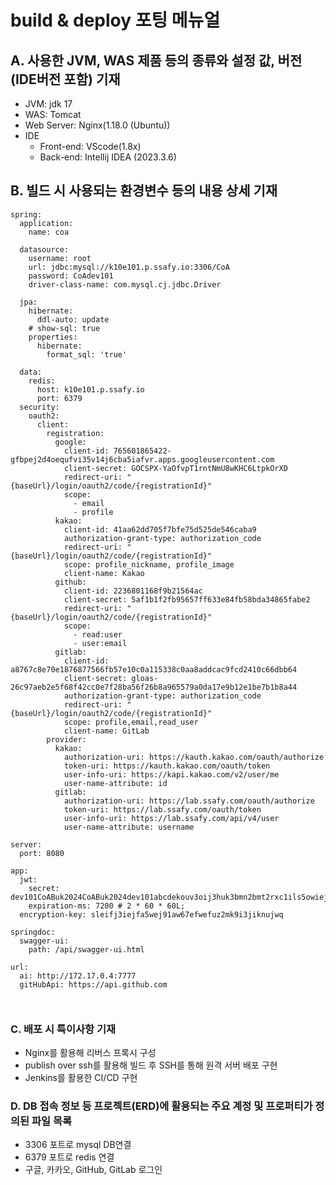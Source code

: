 # build & deploy 포팅 메뉴얼
## A. 사용한 JVM, WAS 제품 등의 종류와 설정 값, 버전(IDE버전 포함) 기재
- JVM: jdk 17
- WAS: Tomcat
- Web Server: Nginx(1.18.0 (Ubuntu))
- IDE
  - Front-end: VScode(1.8x)
  - Back-end: Intellij IDEA (2023.3.6)

## B. 빌드 시 사용되는 환경변수 등의 내용 상세 기재
```
spring:
  application:
    name: coa

  datasource:
    username: root
    url: jdbc:mysql://k10e101.p.ssafy.io:3306/CoA
    password: CoAdev101
    driver-class-name: com.mysql.cj.jdbc.Driver

  jpa:
    hibernate:
      ddl-auto: update
    # show-sql: true
    properties:
      hibernate:
        format_sql: 'true'

  data:
    redis:
      host: k10e101.p.ssafy.io
      port: 6379
  security:
    oauth2:
      client:
        registration:
          google:
            client-id: 765601865422-gfbpej2d4oequfvi35v14j6cba5iafvr.apps.googleusercontent.com
            client-secret: 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
            redirect-uri: "{baseUrl}/login/oauth2/code/{registrationId}"
            scope:
              - email
              - profile
          kakao:
            client-id: 41aa62dd705f7bfe75d525de546caba9
            authorization-grant-type: authorization_code
            redirect-uri: "{baseUrl}/login/oauth2/code/{registrationId}"
            scope: profile_nickname, profile_image
            client-name: Kakao
          github:
            client-id: 2236801168f9b21564ac
            client-secret: 5af1b1f2fb95657ff633e84fb58bda34865fabe2
            redirect-uri: "{baseUrl}/login/oauth2/code/{registrationId}"
            scope:
              - read:user
              - user:email
          gitlab:
            client-id: a8767c8e70e1876877566fb57e10c0a115338c0aa8addcac9fcd2410c66dbb64
            client-secret: gloas-26c97aeb2e5f68f42cc0e7f28ba56f26b8a965579a0da17e9b12e1be7b1b8a44
            authorization-grant-type: authorization_code
            redirect-uri: "{baseUrl}/login/oauth2/code/{registrationId}"
            scope: profile,email,read_user
            client-name: GitLab
        provider:
          kakao:
            authorization-uri: https://kauth.kakao.com/oauth/authorize
            token-uri: https://kauth.kakao.com/oauth/token
            user-info-uri: https://kapi.kakao.com/v2/user/me
            user-name-attribute: id
          gitlab:
            authorization-uri: https://lab.ssafy.com/oauth/authorize
            token-uri: https://lab.ssafy.com/oauth/token
            user-info-uri: https://lab.ssafy.com/api/v4/user
            user-name-attribute: username

server:
  port: 8080

app:
  jwt:
    secret: dev101CoABuk2024CoABuk2024dev101abcdekouv3oij3huk3bmn2bmt2rxc1ils5owiejfosnzwefjshdofhwseifjsodicvsebfqhwgzxnvlksmewfefwefsdfwevxdfawdqwdzsddev101CoABuk2024dev101CoABuk2024dev101CoABuk2024dev101CoABuk2024dev101CoABuk2024dev101CoABuk2024dev101CoABuk2024dev101CoABuk2024dev101CoABuk2024dev101CoABuk2024
    expiration-ms: 7200 # 2 * 60 * 60L;
  encryption-key: sleifj3iejfa5wej91aw67efwefuz2mk9i3jiknujwq

springdoc:
  swagger-ui:
    path: /api/swagger-ui.html

url:
  ai: http://172.17.0.4:7777
  gitHubApi: https://api.github.com

  
```

### C. 배포 시 특이사항 기재

- Nginx를 활용해 리버스 프록시 구성
- publish over ssh를 활용해 빌드 후 SSH를 통해 원격 서버 배포 구현
- Jenkins를 활용한 CI/CD 구현

### D. DB 접속 정보 등 프로젝트(ERD)에 활용되는 주요 계정 및 프로퍼티가 정의된 파일 목록

- 3306 포트로 mysql DB연결
- 6379 포트로 redis 연결
- 구글, 카카오, GitHub, GitLab 로그인
